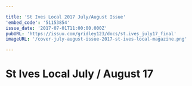 ```yaml
---

title: 'St Ives Local 2017 July/August Issue'
'embed_code': '51153854'
issue_date: '2017-07-01T11:00:00.000Z'
pubURL: 'https://issuu.com/gridley123/docs/st.ives_july17_final'
imageURL: '/cover-july-august-issue-2017-st-ives-local-magazine.png'

---
```



# St Ives Local July / August 17